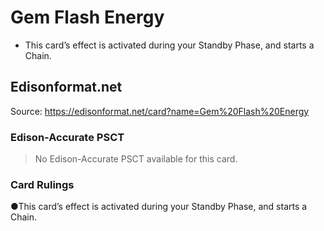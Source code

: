 # Gem Flash Energy

*   This card’s effect is activated during your Standby Phase, and starts a Chain.

## Edisonformat.net

Source: https://edisonformat.net/card?name=Gem%20Flash%20Energy

### Edison-Accurate PSCT

> No Edison-Accurate PSCT available for this card.

### Card Rulings

●This card’s effect is activated during your Standby Phase, and starts a Chain.
            